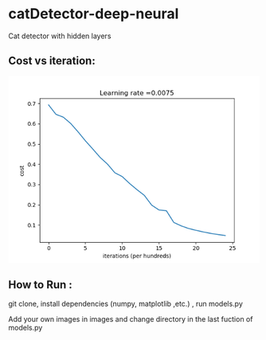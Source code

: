 # catDetector-deep-neural
Cat detector with hidden layers

## Cost vs iteration:

![Alt text](/images/cost_vs_iteration.png?raw=true "Cost vs iteration")

## How to Run :

git clone, install dependencies (numpy, matplotlib ,etc.) , run models.py 

Add your own images in images and change directory in the last fuction of models.py

